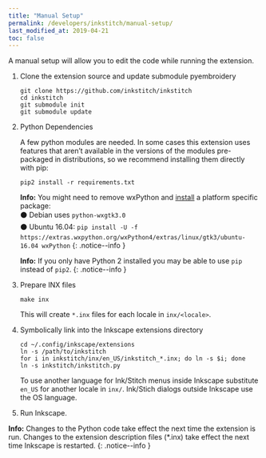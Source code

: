 ```yaml
---
title: "Manual Setup"
permalink: /developers/inkstitch/manual-setup/
last_modified_at: 2019-04-21
toc: false
---
```

A manual setup will allow you to edit the code while running the extension.

1. Clone the extension source and update submodule pyembroidery

   ```
   git clone https://github.com/inkstitch/inkstitch
   cd inkstitch
   git submodule init
   git submodule update
   ```
2. Python Dependencies

    A few python modules are needed. In some cases this extension uses features that aren’t available in the versions of the modules pre-packaged in distributions, so we recommend installing them directly with pip:
    ```
    pip2 install -r requirements.txt
    ```

    **Info:** You might need to remove wxPython and [install](https://wiki.wxpython.org/How%20to%20install%20wxPython) a platform specific package:<br />
       ⚫ Debian uses `python-wxgtk3.0`<br />
       ⚫ Ubuntu 16.04: `pip install -U -f https://extras.wxpython.org/wxPython4/extras/linux/gtk3/ubuntu-16.04 wxPython`
    {: .notice--info }
    
    **Info:** If you only have Python 2 installed you may be able to use `pip` instead of `pip2`.
    {: .notice--info }

3. Prepare INX files

    ```
    make inx
    ```

    This will create `*.inx` files for each locale in `inx/<locale>`.

4. Symbolically link into the Inkscape extensions directory

    ```
    cd ~/.config/inkscape/extensions
    ln -s /path/to/inkstitch
    for i in inkstitch/inx/en_US/inkstitch_*.inx; do ln -s $i; done
    ln -s inkstitch/inkstitch.py
    ```

    To use another language for Ink/Stitch menus inside Inkscape substitute `en_US` for another locale in `inx/`. Ink/Stich dialogs outside Inkscape use the OS language.

5. Run Inkscape.


**Info:** Changes to the Python code take effect the next time the extension is run. Changes to the extension description files (*.inx) take effect the next time Inkscape is restarted.
{: .notice--info }
